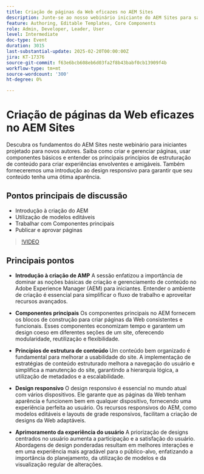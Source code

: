```yaml
---
title: Criação de páginas da Web eficazes no AEM Sites
description: Junte-se ao nosso webinário iniciante do AEM Sites para saber mais sobre criação de páginas, componentes básicos, estrutura de conteúdo e design responsivo, com pontos-chave sobre criação no AEM, modelos editáveis, componentes principais e publicação de páginas.
feature: Authoring, Editable Templates, Core Components
role: Admin, Developer, Leader, User
level: Intermediate
doc-type: Event
duration: 3015
last-substantial-update: 2025-02-20T00:00:00Z
jira: KT-17376
source-git-commit: f63e6bcb608eb6d03fa2f8b43babf0cb13909f4b
workflow-type: tm+mt
source-wordcount: '300'
ht-degree: 0%

---
```



# Criação de páginas da Web eficazes no AEM Sites

Descubra os fundamentos do AEM Sites neste webinário para iniciantes projetado para novos autores. Saiba como criar e gerenciar páginas, usar componentes básicos e entender os principais princípios de estruturação de conteúdo para criar experiências envolventes e amigáveis. Também forneceremos uma introdução ao design responsivo para garantir que seu conteúdo tenha uma ótima aparência.

## Pontos principais de discussão

* Introdução à criação do AEM
* Utilização de modelos editáveis
* Trabalhar com Componentes principais
* Publicar e aprovar páginas

>[!VIDEO](https://video.tv.adobe.com/v/3444455/?learn=on&enablevpops)

## Principais pontos

* **Introdução à criação de AMP** A sessão enfatizou a importância de dominar as noções básicas de criação e gerenciamento de conteúdo no Adobe Experience Manager (AEM) para iniciantes. Entender o ambiente de criação é essencial para simplificar o fluxo de trabalho e aproveitar recursos avançados.

* **Componentes principais** Os componentes principais no AEM fornecem os blocos de construção para criar páginas da Web consistentes e funcionais. Esses componentes economizam tempo e garantem um design coeso em diferentes seções de um site, oferecendo modularidade, reutilização e flexibilidade.

* **Princípios de estrutura de conteúdo** Um conteúdo bem organizado é fundamental para melhorar a usabilidade do site. A implementação de estratégias de conteúdo estruturado melhora a navegação do usuário e simplifica a manutenção do site, garantindo a hierarquia lógica, a utilização de metadados e a escalabilidade.

* **Design responsivo** O design responsivo é essencial no mundo atual com vários dispositivos. Ele garante que as páginas da Web tenham aparência e funcionem bem em qualquer dispositivo, fornecendo uma experiência perfeita ao usuário. Os recursos responsivos do AEM, como modelos editáveis e layouts de grade responsivos, facilitam a criação de designs da Web adaptáveis.

* **Aprimoramento da experiência do usuário** A priorização de designs centrados no usuário aumenta a participação e a satisfação do usuário. Abordagens de design ponderadas resultam em melhores interações e em uma experiência mais agradável para o público-alvo, enfatizando a importância do planejamento, da utilização de modelos e da visualização regular de alterações.